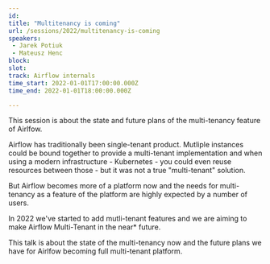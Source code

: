 ```yaml
---
id: 
title: "Multitenancy is coming"
url: /sessions/2022/multitenancy-is-coming
speakers:
 - Jarek Potiuk
 - Mateusz Henc
block: 
slot: 
track: Airflow internals
time_start: 2022-01-01T17:00:00.000Z
time_end: 2022-01-01T18:00:00.000Z

---
```


This session is about the state and future plans of the multi-tenancy feature of Airlfow.
 
Airflow has traditionally been single-tenant product. Mutliple instances could be bound together to provide a multi-tenant implementation and when using a modern infrastructure - Kubernetes - you could even reuse resources between those - but it was not a true "multi-tenant" solution.
 
But Airflow becomes more of a platform now and the needs for multi-tenancy as a feature of the platform are highly expected by a number of users.
 
In 2022 we've started to add mutli-tenant features and we are aiming to make Airflow Multi-Tenant in the near* future. 
 
This talk is about the state of the multi-tenancy now and the future plans we have for Airlfow becoming full multi-tenant platform.